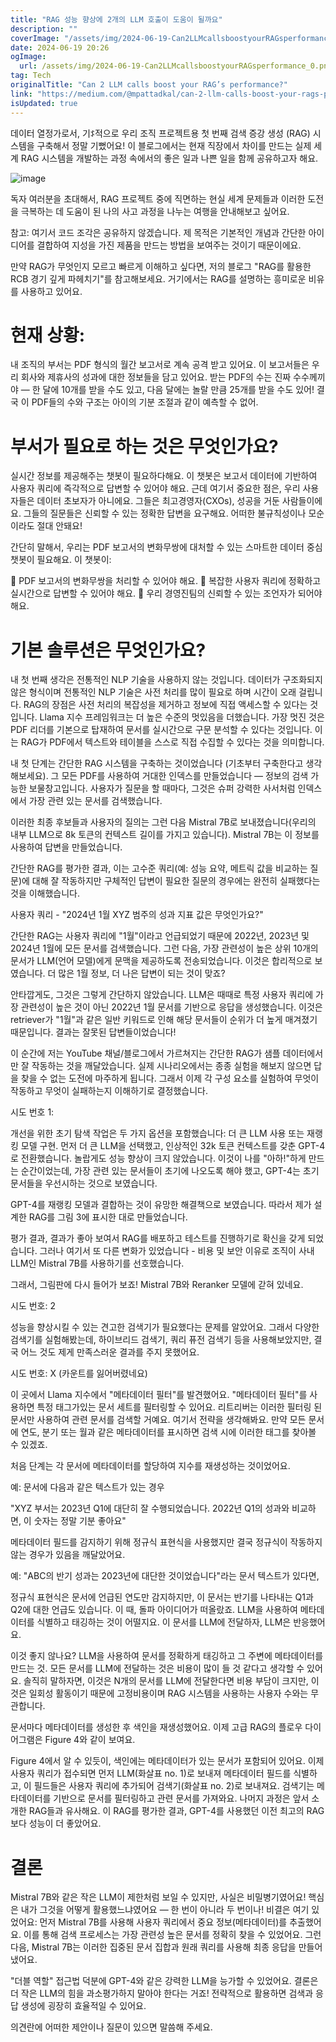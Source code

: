 ```yaml
---
title: "RAG 성능 향상에 2개의 LLM 호출이 도움이 될까요"
description: ""
coverImage: "/assets/img/2024-06-19-Can2LLMcallsboostyourRAGsperformance_0.png"
date: 2024-06-19 20:26
ogImage:
  url: /assets/img/2024-06-19-Can2LLMcallsboostyourRAGsperformance_0.png
tag: Tech
originalTitle: "Can 2 LLM calls boost your RAG’s performance?"
link: "https://medium.com/@mpattadkal/can-2-llm-calls-boost-your-rags-performance-f3d13adcbba1"
isUpdated: true
---
```


데이터 열정가로서, 기ꁵ적으로 우리 조직 프로젝트용 첫 번째 검색 증강 생성 (RAG) 시스템을 구축해서 정말 기뻤어요! 이 블로그에서는 현재 직장에서 차이를 만드는 실제 세계 RAG 시스템을 개발하는 과정 속에서의 좋은 일과 나쁜 일을 함께 공유하고자 해요.

![image](/assets/img/2024-06-19-Can2LLMcallsboostyourRAGsperformance_0.png)

독자 여러분을 초대해서, RAG 프로젝트 중에 직면하는 현실 세계 문제들과 이러한 도전을 극복하는 데 도움이 된 나의 사고 과정을 나누는 여행을 안내해보고 싶어요.

참고: 여기서 코드 조각은 공유하지 않겠습니다. 제 목적은 기본적인 개념과 간단한 아이디어를 결합하여 지성을 가진 제품을 만드는 방법을 보여주는 것이기 때문이에요.

<!-- cozy-coder - 수평 -->

<ins class="adsbygoogle"
     style="display:block"
     data-ad-client="ca-pub-4877378276818686"
     data-ad-slot="1107185301"
     data-ad-format="auto"
     data-full-width-responsive="true"></ins>

<script>
     (adsbygoogle = window.adsbygoogle || []).push({});
</script>

만약 RAG가 무엇인지 모르고 빠르게 이해하고 싶다면, 저의 블로그 "RAG를 활용한 RCB 경기 깊게 파헤치기"를 참고해보세요. 거기에서는 RAG를 설명하는 흥미로운 비유를 사용하고 있어요.

# 현재 상황:

내 조직의 부서는 PDF 형식의 월간 보고서로 계속 공격 받고 있어요. 이 보고서들은 우리 회사와 제휴사의 성과에 대한 정보들을 담고 있어요. 받는 PDF의 수는 진짜 수수께끼야 — 한 달에 10개를 받을 수도 있고, 다음 달에는 놀랄 만큼 25개를 받을 수도 있어! 결국 이 PDF들의 수와 구조는 아이의 기분 조절과 같이 예측할 수 없어.

# 부서가 필요로 하는 것은 무엇인가요?

<!-- cozy-coder - 수평 -->

<ins class="adsbygoogle"
     style="display:block"
     data-ad-client="ca-pub-4877378276818686"
     data-ad-slot="1107185301"
     data-ad-format="auto"
     data-full-width-responsive="true"></ins>

<script>
     (adsbygoogle = window.adsbygoogle || []).push({});
</script>

실시간 정보를 제공해주는 챗봇이 필요하다해요. 이 챗봇은 보고서 데이터에 기반하여 사용자 쿼리에 즉각적으로 답변할 수 있어야 해요. 근데 여기서 중요한 점은, 우리 사용자들은 데이터 초보자가 아니에요. 그들은 최고경영자(CXOs), 성공을 거둔 사람들이에요. 그들의 질문들은 신뢰할 수 있는 정확한 답변을 요구해요. 어떠한 불규칙성이나 모순이라도 절대 안돼요!

간단히 말해서, 우리는 PDF 보고서의 변화무쌍에 대처할 수 있는 스마트한 데이터 중심 챗봇이 필요해요. 이 챗봇이:

🌊 PDF 보고서의 변화무쌍을 처리할 수 있어야 해요.
🤖 복잡한 사용자 쿼리에 정확하고 실시간으로 답변할 수 있어야 해요.
💼 우리 경영진팀의 신뢰할 수 있는 조언자가 되어야 해요.

# 기본 솔루션은 무엇인가요?

<!-- cozy-coder - 수평 -->

<ins class="adsbygoogle"
     style="display:block"
     data-ad-client="ca-pub-4877378276818686"
     data-ad-slot="1107185301"
     data-ad-format="auto"
     data-full-width-responsive="true"></ins>

<script>
     (adsbygoogle = window.adsbygoogle || []).push({});
</script>

내 첫 번째 생각은 전통적인 NLP 기술을 사용하지 않는 것입니다. 데이터가 구조화되지 않은 형식이며 전통적인 NLP 기술은 사전 처리를 많이 필요로 하며 시간이 오래 걸립니다. RAG의 장점은 사전 처리의 복잡성을 제거하고 정보에 직접 액세스할 수 있다는 것입니다. Llama 지수 프레임워크는 더 높은 수준의 멋있음을 더했습니다. 가장 멋진 것은 PDF 리더를 기본으로 탑재하여 문서를 실시간으로 구문 분석할 수 있다는 것입니다. 이는 RAG가 PDF에서 텍스트와 테이블을 스스로 직접 수집할 수 있다는 것을 의미합니다.

내 첫 단계는 간단한 RAG 시스템을 구축하는 것이었습니다 (기초부터 구축한다고 생각해보세요). 그 모든 PDF를 사용하여 거대한 인덱스를 만들었습니다 — 정보의 검색 가능한 보물창고입니다. 사용자가 질문을 할 때마다, 그것은 슈퍼 강력한 사서처럼 인덱스에서 가장 관련 있는 문서를 검색했습니다.

이러한 최종 후보들과 사용자의 질의는 그런 다음 Mistral 7B로 보내졌습니다(우리의 내부 LLM으로 8k 토큰의 컨텍스트 길이를 가지고 있습니다). Mistral 7B는 이 정보를 사용하여 답변을 만들었습니다.

간단한 RAG를 평가한 결과, 이는 고수준 쿼리(예: 성능 요약, 메트릭 값을 비교하는 질문)에 대해 잘 작동하지만 구체적인 답변이 필요한 질문의 경우에는 완전히 실패했다는 것을 이해했습니다.

<!-- cozy-coder - 수평 -->

<ins class="adsbygoogle"
     style="display:block"
     data-ad-client="ca-pub-4877378276818686"
     data-ad-slot="1107185301"
     data-ad-format="auto"
     data-full-width-responsive="true"></ins>

<script>
     (adsbygoogle = window.adsbygoogle || []).push({});
</script>

사용자 쿼리 - "2024년 1월 XYZ 범주의 성과 지표 값은 무엇인가요?"

간단한 RAG는 사용자 쿼리에 "1월"이라고 언급되었기 때문에 2022년, 2023년 및 2024년 1월에 모든 문서를 검색했습니다. 그런 다음, 가장 관련성이 높은 상위 10개의 문서가 LLM(언어 모델)에게 문맥을 제공하도록 전송되었습니다. 이것은 합리적으로 보였습니다. 더 많은 1월 정보, 더 나은 답변이 되는 것이 맞죠?

안타깝게도, 그것은 그렇게 간단하지 않았습니다. LLM은 때때로 특정 사용자 쿼리에 가장 관련성이 높은 것이 아닌 2022년 1월 문서를 기반으로 응답을 생성했습니다. 이것은 retriever가 "1월"과 같은 일반 키워드로 인해 해당 문서들이 순위가 더 높게 매겨졌기 때문입니다. 결과는 잘못된 답변들이었습니다!

이 순간에 저는 YouTube 채널/블로그에서 가르쳐지는 간단한 RAG가 샘플 데이터에서만 잘 작동하는 것을 깨달았습니다. 실제 시나리오에서는 종종 실험을 해보지 않으면 답을 찾을 수 없는 도전에 마주하게 됩니다. 그래서 이제 각 구성 요소를 실험하여 무엇이 작동하고 무엇이 실패하는지 이해하기로 결정했습니다.

<!-- cozy-coder - 수평 -->

<ins class="adsbygoogle"
     style="display:block"
     data-ad-client="ca-pub-4877378276818686"
     data-ad-slot="1107185301"
     data-ad-format="auto"
     data-full-width-responsive="true"></ins>

<script>
     (adsbygoogle = window.adsbygoogle || []).push({});
</script>

시도 번호 1:

개선을 위한 초기 탐색 작업은 두 가지 옵션을 포함했습니다: 더 큰 LLM 사용 또는 재랭킹 모델 구현. 먼저 더 큰 LLM을 선택했고, 인상적인 32k 토큰 컨텍스트를 갖춘 GPT-4로 전환했습니다. 놀랍게도 성능 향상이 크지 않았습니다. 이것이 나를 "아하!"하게 만드는 순간이었는데, 가장 관련 있는 문서들이 초기에 나오도록 해야 했고, GPT-4는 초기 문서들을 우선시하는 것으로 보였습니다.

GPT-4를 재랭킹 모델과 결합하는 것이 유망한 해결책으로 보였습니다. 따라서 제가 설계한 RAG를 그림 3에 표시한 대로 만들었습니다.

평가 결과, 결과가 좋아 보여서 RAG를 배포하고 테스트를 진행하기로 확신을 갖게 되었습니다. 그러나 여기서 또 다른 변화가 있었습니다 - 비용 및 보안 이유로 조직이 사내 LLM인 Mistral 7B를 사용하기를 선호했습니다.

<!-- cozy-coder - 수평 -->

<ins class="adsbygoogle"
     style="display:block"
     data-ad-client="ca-pub-4877378276818686"
     data-ad-slot="1107185301"
     data-ad-format="auto"
     data-full-width-responsive="true"></ins>

<script>
     (adsbygoogle = window.adsbygoogle || []).push({});
</script>

그래서, 그림판에 다시 들어가 보죠! Mistral 7B와 Reranker 모델에 갇혀 있네요.

시도 번호: 2

성능을 향상시킬 수 있는 견고한 검색기가 필요했다는 문제를 알았어요. 그래서 다양한 검색기를 실험해봤는데, 하이브리드 검색기, 쿼리 퓨전 검색기 등을 사용해보았지만, 결국 어느 것도 제게 만족스러운 결과를 주지 못했어요.

시도 번호: X (카운트를 잃어버렸네요)

<!-- cozy-coder - 수평 -->

<ins class="adsbygoogle"
     style="display:block"
     data-ad-client="ca-pub-4877378276818686"
     data-ad-slot="1107185301"
     data-ad-format="auto"
     data-full-width-responsive="true"></ins>

<script>
     (adsbygoogle = window.adsbygoogle || []).push({});
</script>

이 곳에서 Llama 지수에서 "메타데이터 필터"를 발견했어요. "메타데이터 필터"를 사용하면 특정 태그가있는 문서 세트를 필터링할 수 있어요. 리트리버는 이러한 필터링 된 문서만 사용하여 관련 문서를 검색할 거예요. 여기서 전략을 생각해봐요. 만약 모든 문서에 연도, 분기 또는 월과 같은 메타데이터를 표시하면 검색 시에 이러한 태그를 찾아볼 수 있겠죠.

처음 단계는 각 문서에 메타데이터를 할당하여 지수를 재생성하는 것이었어요.

예: 문서에 다음과 같은 텍스트가 있는 경우

"XYZ 부서는 2023년 Q1에 대단히 잘 수행되었습니다. 2022년 Q1의 성과와 비교하면, 이 숫자는 정말 기분 좋아요"

<!-- cozy-coder - 수평 -->

<ins class="adsbygoogle"
     style="display:block"
     data-ad-client="ca-pub-4877378276818686"
     data-ad-slot="1107185301"
     data-ad-format="auto"
     data-full-width-responsive="true"></ins>

<script>
     (adsbygoogle = window.adsbygoogle || []).push({});
</script>

메타데이터 필드를 감지하기 위해 정규식 표현식을 사용했지만 결국 정규식이 작동하지 않는 경우가 있음을 깨달았어요.

예: "ABC의 반기 성과는 2023년에 대단한 것이었습니다"라는 문서 텍스트가 있다면,

정규식 표현식은 문서에 언급된 연도만 감지하지만, 이 문서는 반기를 나타내는 Q1과 Q2에 대한 언급도 있습니다. 이 때, 돌파 아이디어가 떠올랐죠. LLM을 사용하여 메타데이터를 식별하고 태깅하는 것이 어떨지요. 이 문서를 LLM에 전달하자, LLM은 반응했어요.

이것 좋지 않나요? LLM을 사용하여 문서를 정확하게 태깅하고 그 주변에 메타데이터를 만드는 것. 모든 문서를 LLM에 전달하는 것은 비용이 많이 들 것 같다고 생각할 수 있어요. 솔직히 말하자면, 이것은 N개의 문서를 LLM에 전달한다면 비용 부담이 크지만, 이것은 일회성 활동이기 때문에 고정비용이며 RAG 시스템을 사용하는 사용자 수와는 무관합니다.

<!-- cozy-coder - 수평 -->

<ins class="adsbygoogle"
     style="display:block"
     data-ad-client="ca-pub-4877378276818686"
     data-ad-slot="1107185301"
     data-ad-format="auto"
     data-full-width-responsive="true"></ins>

<script>
     (adsbygoogle = window.adsbygoogle || []).push({});
</script>

문서마다 메타데이터를 생성한 후 색인을 재생성했어요. 이제 고급 RAG의 플로우 다이어그램은 Figure 4와 같이 보여요.

Figure 4에서 알 수 있듯이, 색인에는 메타데이터가 있는 문서가 포함되어 있어요. 이제 사용자 쿼리가 접수되면 먼저 LLM(화살표 no. 1)로 보내져 메타데이터 필드를 식별하고, 이 필드들은 사용자 쿼리에 추가되어 검색기(화살표 no. 2)로 보내져요. 검색기는 메타데이터를 기반으로 문서를 필터링하고 관련 문서를 가져와요. 나머지 과정은 앞서 소개한 RAG들과 유사해요. 이 RAG를 평가한 결과, GPT-4를 사용했던 이전 최고의 RAG보다 성능이 더 좋았어요.

# 결론

Mistral 7B와 같은 작은 LLM이 제한처럼 보일 수 있지만, 사실은 비밀병기였어요! 핵심은 내가 그것을 어떻게 활용했느냐였어요 — 한 번이 아니라 두 번이나! 비결은 여기 있었어요: 먼저 Mistral 7B를 사용해 사용자 쿼리에서 중요 정보(메타데이터)를 추출했어요. 이를 통해 검색 프로세스는 가장 관련성 높은 문서를 정확히 찾을 수 있었어요. 그런 다음, Mistral 7B는 이러한 집중된 문서 집합과 원래 쿼리를 사용해 최종 응답을 만들어냈어요.

<!-- cozy-coder - 수평 -->

<ins class="adsbygoogle"
     style="display:block"
     data-ad-client="ca-pub-4877378276818686"
     data-ad-slot="1107185301"
     data-ad-format="auto"
     data-full-width-responsive="true"></ins>

<script>
     (adsbygoogle = window.adsbygoogle || []).push({});
</script>

"더블 역할" 접근법 덕분에 GPT-4와 같은 강력한 LLM을 능가할 수 있었어요. 결론은 더 작은 LLM의 힘을 과소평가하지 말아야 한다는 거죠! 전략적으로 활용하면 검색과 응답 생성에 굉장히 효율적일 수 있어요.

의견란에 어떠한 제안이나 질문이 있으면 말씀해 주세요.
